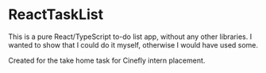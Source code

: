 # ReactTaskList

This is a pure React/TypeScript to-do list app, without any other libraries. I wanted to show that I could do it myself, otherwise I would have used some.

Created for the take home task for Cinefly intern placement.